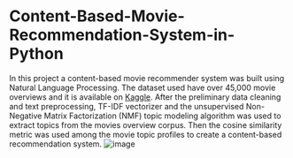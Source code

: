 # Content-Based-Movie-Recommendation-System-in-Python
In this project a content-based movie recommender system was built using Natural Language Processing. 
The dataset used have over 45,000 movie overviews and it is available on [Kaggle](https://www.kaggle.com/ibtesama/getting-started-with-a-movie-recommendation-system/data?select=movies_metadata.csv).
After the preliminary data cleaning and text preprocessing, TF-IDF vectorizer and the unsupervised Non-Negative Matrix Factorization (NMF) topic modeling algorithm was used to extract topics from the movies overview corpus. Then the cosine similarity metric was used among the movie topic profiles to create a content-based recommendation system. 
![image](https://user-images.githubusercontent.com/72414002/150906273-36ad6627-a4c1-405c-977f-fd9e71713427.png)
